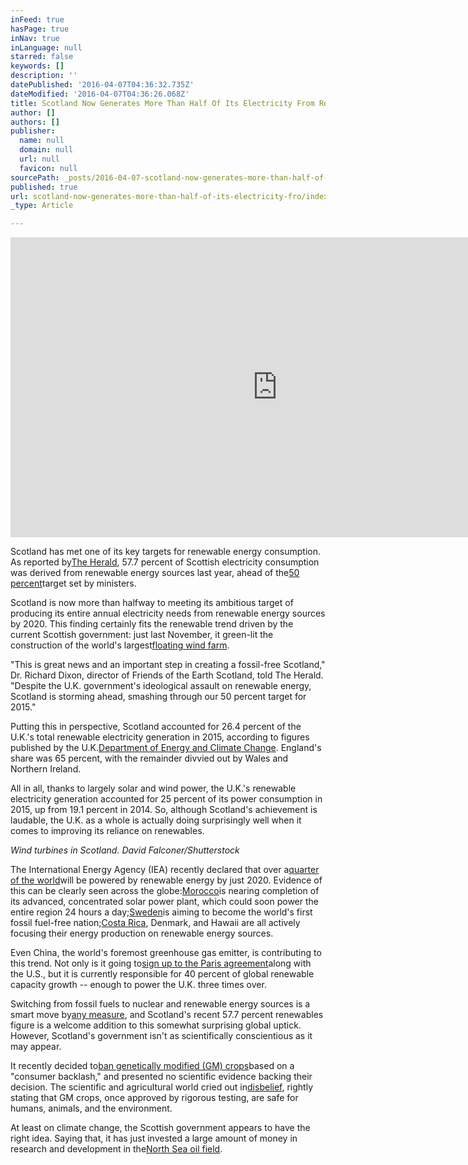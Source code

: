 ```yaml
---
inFeed: true
hasPage: true
inNav: true
inLanguage: null
starred: false
keywords: []
description: ''
datePublished: '2016-04-07T04:36:32.735Z'
dateModified: '2016-04-07T04:36:26.068Z'
title: Scotland Now Generates More Than Half Of Its Electricity From Renewable Sources
author: []
authors: []
publisher:
  name: null
  domain: null
  url: null
  favicon: null
sourcePath: _posts/2016-04-07-scotland-now-generates-more-than-half-of-its-electricity-fro.md
published: true
url: scotland-now-generates-more-than-half-of-its-electricity-fro/index.html
_type: Article

---
```

<iframe width="854" height="480" src="https://www.youtube.com/embed/s75D4yQ_7-A" frameborder="0" allowfullscreen="" style=""></iframe>

Scotland has met one of its key targets for renewable energy consumption. As reported by[The Herald][0], 57.7 percent of Scottish electricity consumption was derived from renewable energy sources last year, ahead of the[50 percent][1]target set by ministers.

Scotland is now more than halfway to meeting its ambitious target of producing its entire annual electricity needs from renewable energy sources by 2020\. This finding certainly fits the renewable trend driven by the current Scottish government: just last November, it green-lit the construction of the world's largest[floating wind farm][2].

"This is great news and an important step in creating a fossil-free Scotland," Dr. Richard Dixon, director of Friends of the Earth Scotland, told The Herald. "Despite the U.K. government's ideological assault on renewable energy, Scotland is storming ahead, smashing through our 50 percent target for 2015."

Putting this in perspective, Scotland accounted for 26.4 percent of the U.K.'s total renewable electricity generation in 2015, according to figures published by the U.K.[Department of Energy and Climate Change][3]. England's share was 65 percent, with the remainder divvied out by Wales and Northern Ireland.

All in all, thanks to largely solar and wind power, the U.K.'s renewable electricity generation accounted for 25 percent of its power consumption in 2015, up from 19.1 percent in 2014\. So, although Scotland's achievement is laudable, the U.K. as a whole is actually doing surprisingly well when it comes to improving its reliance on renewables.

_Wind turbines in Scotland. David Falconer/Shutterstock_

The International Energy Agency (IEA) recently declared that over a[quarter of the world][4]will be powered by renewable energy by just 2020\. Evidence of this can be clearly seen across the globe:[Morocco][5]is nearing completion of its advanced, concentrated solar power plant, which could soon power the entire region 24 hours a day;[Sweden][6]is aiming to become the world's first fossil fuel-free nation;[Costa Rica][7], Denmark, and Hawaii are all actively focusing their energy production on renewable energy sources.

Even China, the world's foremost greenhouse gas emitter, is contributing to this trend. Not only is it going to[sign up to the Paris agreement][8]along with the U.S., but it is currently responsible for 40 percent of global renewable capacity growth -- enough to power the U.K. three times over.

Switching from fossil fuels to nuclear and renewable energy sources is a smart move by[any measure][9], and Scotland's recent 57.7 percent renewables figure is a welcome addition to this somewhat surprising global uptick. However, Scotland's government isn't as scientifically conscientious as it may appear.

It recently decided to[ban genetically modified (GM) crops][10]based on a "consumer backlash," and presented no scientific evidence backing their decision. The scientific and agricultural world cried out in[disbelief][11], rightly stating that GM crops, once approved by rigorous testing, are safe for humans, animals, and the environment.

At least on climate change, the Scottish government appears to have the right idea. Saying that, it has just invested a large amount of money in research and development in the[North Sea oil field][12].

[0]: http://www.heraldscotland.com/news/14395942.display/
[1]: http://www.gov.scot/Resource/0046/00469235.pdf
[2]: http://www.iflscience.com/environment/scotland-construct-worlds-largest-offshore-wind-farm
[3]: https://www.gov.uk/government/uploads/system/uploads/attachment_data/file/511955/Energy_Trends_March_2016.pdf
[4]: http://www.iflscience.com/environment/one-quarter-world-will-be-powered-renewable-energy-2020
[5]: http://www.iflscience.com/environment/morocco-will-have-247-solar-power-2017
[6]: http://www.iflscience.com/environment/sweden-combats-climate-change-aiming-be-fossil-fuel-free-nation
[7]: http://www.sciencealert.com/costa-rica-powered-with-100-renewable-energy-for-75-days?utm_source=Article&utm_medium=Website&utm_campaign=InArticleReadMore
[8]: http://www.iflscience.com/environment/us-and-china-jointly-announce-they-will-sign-paris-climate-agreement
[9]: http://www.iflscience.com/environment/climate-change-going-cost-us-literally
[10]: http://www.thelondoneconomic.com/news/scotland-bans-gm-crops-and-all-of-science-sighs-whats-the-deal/10/08/
[11]: http://www.iflscience.com/environment/scotland-ban-growing-commercial-gm-crops
[12]: http://www.cityam.com/233548/scottish-government-unveils-funding-to-boost-north-sea-oil-and-gas-research-and-development